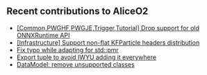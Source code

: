 ## Recent contributions to AliceO2
- [[Common,PWGHF,PWGJE,Trigger,Tutorial] Drop support for old ONNXRuntime API](https://github.com/AliceO2Group/O2Physics/pull/11654)
- [[Infrastructure] Support non-flat KFParticle headers distribution](https://github.com/AliceO2Group/O2Physics/pull/11633)
- [Fix typo while adapting for std::pmr](https://github.com/AliceO2Group/AliceO2/pull/14408)
- [Export tuple to avoid IWYU adding it everywhere](https://github.com/AliceO2Group/AliceO2/pull/14403)
- [DataModel: remove unsupported classes](https://github.com/AliceO2Group/AliceO2/pull/14400)
